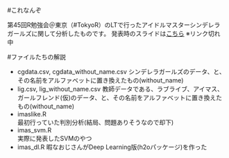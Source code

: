 #これなんぞ

第45回R勉強会＠東京（#TokyoR）のLTで行ったアイドルマスターシンデレラガールズに関して分析したものです。
発表時のスライドは[こちら](#)
※リンク切れ中

#ファイルたちの解説
* cgdata.csv, cgdata_without_name.csv
シンデレラガールズのデータ、と、その名前をアルファベットに置き換えたもの(without_name)
* lig.csv, lig_without_name.csv
教師データである、ラブライブ、アイマス、ガールフレンド(仮)のデータ、と、その名前をアルファベットに置き換えたもの(without_name)
* imaslike.R  
最初行っていた判別分析(結局、問題ありそうなので却下)
* imas_svm.R  
実際に発表したSVMのやつ
* imas_dl.R
暇なおじさんがDeep Learning版(h2oパッケージ)を作った
